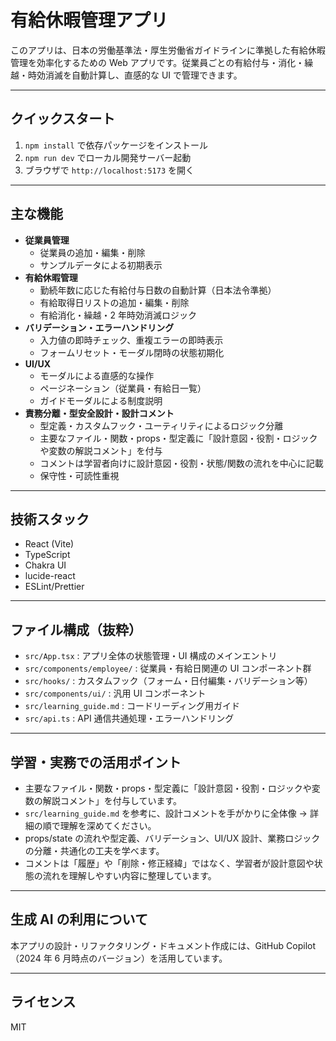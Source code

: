 # 有給休暇管理アプリ

このアプリは、日本の労働基準法・厚生労働省ガイドラインに準拠した有給休暇管理を効率化するための Web アプリです。従業員ごとの有給付与・消化・繰越・時効消滅を自動計算し、直感的な UI で管理できます。

---

## クイックスタート

1. `npm install` で依存パッケージをインストール
2. `npm run dev` でローカル開発サーバー起動
3. ブラウザで `http://localhost:5173` を開く

---

## 主な機能

- **従業員管理**
  - 従業員の追加・編集・削除
  - サンプルデータによる初期表示
- **有給休暇管理**
  - 勤続年数に応じた有給付与日数の自動計算（日本法令準拠）
  - 有給取得日リストの追加・編集・削除
  - 有給消化・繰越・2 年時効消滅ロジック
- **バリデーション・エラーハンドリング**
  - 入力値の即時チェック、重複エラーの即時表示
  - フォームリセット・モーダル閉時の状態初期化
- **UI/UX**
  - モーダルによる直感的な操作
  - ページネーション（従業員・有給日一覧）
  - ガイドモーダルによる制度説明
- **責務分離・型安全設計・設計コメント**
  - 型定義・カスタムフック・ユーティリティによるロジック分離
  - 主要なファイル・関数・props・型定義に「設計意図・役割・ロジックや変数の解説コメント」を付与
  - コメントは学習者向けに設計意図・役割・状態/関数の流れを中心に記載
  - 保守性・可読性重視

---

## 技術スタック

- React (Vite)
- TypeScript
- Chakra UI
- lucide-react
- ESLint/Prettier

---

## ファイル構成（抜粋）

- `src/App.tsx` : アプリ全体の状態管理・UI 構成のメインエントリ
- `src/components/employee/` : 従業員・有給日関連の UI コンポーネント群
- `src/hooks/` : カスタムフック（フォーム・日付編集・バリデーション等）
- `src/components/ui/` : 汎用 UI コンポーネント
- `src/learning_guide.md` : コードリーディング用ガイド
- `src/api.ts` : API 通信共通処理・エラーハンドリング

---

## 学習・実務での活用ポイント

- 主要なファイル・関数・props・型定義に「設計意図・役割・ロジックや変数の解説コメント」を付与しています。
- `src/learning_guide.md` を参考に、設計コメントを手がかりに全体像 → 詳細の順で理解を深めてください。
- props/state の流れや型定義、バリデーション、UI/UX 設計、業務ロジックの分離・共通化の工夫を学べます。
- コメントは「履歴」や「削除・修正経緯」ではなく、学習者が設計意図や状態の流れを理解しやすい内容に整理しています。

---

## 生成 AI の利用について

本アプリの設計・リファクタリング・ドキュメント作成には、GitHub Copilot（2024 年 6 月時点のバージョン）を活用しています。

---

## ライセンス

MIT
